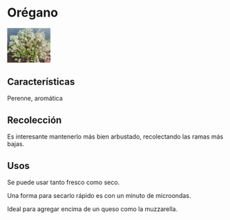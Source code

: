 # Orégano

<img src="./img/oregano.jpeg" alt="oregano" width="100" />

## Características

Perenne, aromática

## Recolección

Es interesante mantenerlo más bien arbustado, recolectando
las ramas más bajas.

## Usos

Se puede usar tanto fresco como seco.

Una forma para secarlo rápido es con un minuto de microondas.

Ideal para agregar encima de un queso como la muzzarella.

